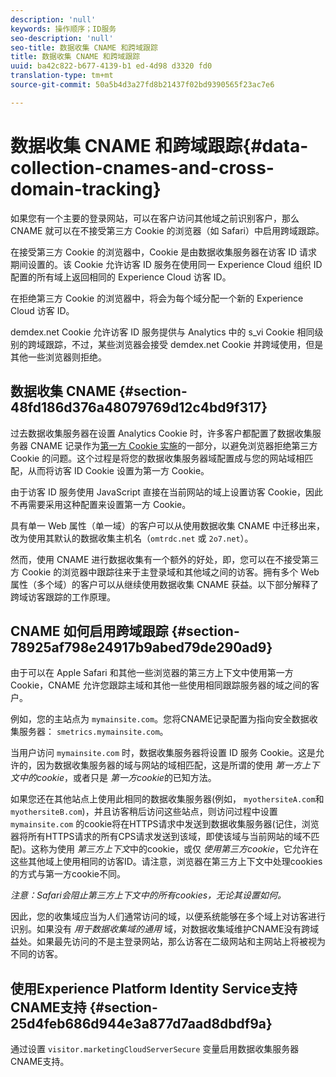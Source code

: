 ```yaml
---
description: 'null'
keywords: 操作顺序；ID服务
seo-description: 'null'
seo-title: 数据收集 CNAME 和跨域跟踪
title: 数据收集 CNAME 和跨域跟踪
uuid: ba42c822-b677-4139-b1 ed-4d98 d3320 fd0
translation-type: tm+mt
source-git-commit: 50a5b4d3a27fd8b21437f02bd9390565f23ac7e6

---
```



# 数据收集 CNAME 和跨域跟踪{#data-collection-cnames-and-cross-domain-tracking}

如果您有一个主要的登录网站，可以在客户访问其他域之前识别客户，那么 CNAME 就可以在不接受第三方 Cookie 的浏览器（如 Safari）中启用跨域跟踪。

在接受第三方 Cookie 的浏览器中，Cookie 是由数据收集服务器在访客 ID 请求期间设置的。该 Cookie 允许访客 ID 服务在使用同一 Experience Cloud 组织 ID 配置的所有域上返回相同的 Experience Cloud 访客 ID。

在拒绝第三方 Cookie 的浏览器中，将会为每个域分配一个新的 Experience Cloud 访客 ID。

demdex.net Cookie 允许访客 ID 服务提供与 Analytics 中的 s_vi Cookie 相同级别的跨域跟踪，不过，某些浏览器会接受 demdex.net Cookie 并跨域使用，但是其他一些浏览器则拒绝。

## 数据收集 CNAME {#section-48fd186d376a48079769d12c4bd9f317}

过去数据收集服务器在设置 Analytics Cookie 时，许多客户都配置了数据收集服务器 CNAME 记录作为[第一方 Cookie 实施](https://marketing.adobe.com/resources/help/en_US/whitepapers/first_party_cookies/)的一部分，以避免浏览器拒绝第三方 Cookie 的问题。这个过程是将您的数据收集服务器域配置成与您的网站域相匹配，从而将访客 ID Cookie 设置为第一方 Cookie。

由于访客 ID 服务使用 JavaScript 直接在当前网站的域上设置访客 Cookie，因此不再需要采用这种配置来设置第一方 Cookie。

具有单一 Web 属性（单一域）的客户可以从使用数据收集 CNAME 中迁移出来，改为使用其默认的数据收集主机名（`omtrdc.net` 或 `2o7.net`）。

然而，使用 CNAME 进行数据收集有一个额外的好处，即，您可以在不接受第三方 Cookie 的浏览器中跟踪往来于主登录域和其他域之间的访客。拥有多个 Web 属性（多个域）的客户可以从继续使用数据收集 CNAME 获益。以下部分解释了跨域访客跟踪的工作原理。

## CNAME 如何启用跨域跟踪 {#section-78925af798e24917b9abed79de290ad9}

由于可以在 Apple Safari 和其他一些浏览器的第三方上下文中使用第一方 Cookie，CNAME 允许您跟踪主域和其他一些使用相同跟踪服务器的域之间的客户。

例如，您的主站点为 `mymainsite.com`。您将CNAME记录配置为指向安全数据收集服务器： `smetrics.mymainsite.com`。

当用户访问 `mymainsite.com` 时，数据收集服务器将设置 ID 服务 Cookie。这是允许的，因为数据收集服务器的域与网站的域相匹配，这是所谓的使用 *第一方上下文中的cookie*，或者只是 *第一方cookie*的已知方法。

如果您还在其他站点上使用此相同的数据收集服务器(例如， `myothersiteA.com`和 `myothersiteB.com`)，并且访客稍后访问这些站点，则访问过程中设置 `mymainsite.com` 的cookie将在HTTPS请求中发送到数据收集服务器(记住，浏览器将所有HTTPS请求的所有CPS请求发送到该域，即使该域与当前网站的域不匹配)。这称为使用 *第三方上下文*中的cookie，或仅 *使用第三方cookie*，它允许在这些其他域上使用相同的访客ID。请注意，浏览器在第三方上下文中处理cookies的方式与第一方cookie不同。

*注意：Safari会阻止第三方上下文中的所有cookies，无论其设置如何。*

因此，您的收集域应当为人们通常访问的域，以便系统能够在多个域上对访客进行识别。如果没有 *用于数据收集域的通用* 域，对数据收集域维护CNAME没有跨域益处。如果最先访问的不是主登录网站，那么访客在二级网站和主网站上将被视为不同的访客。

## 使用Experience Platform Identity Service支持CNAME支持 {#section-25d4feb686d944e3a877d7aad8dbdf9a}

通过设置 `visitor.marketingCloudServerSecure` 变量启用数据收集服务器CNAME支持。
